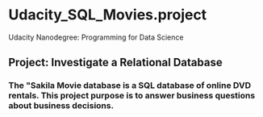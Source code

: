 # Udacity_SQL_Movies.project
Udacity Nanodegree: Programming for Data Science

## Project: Investigate a Relational Database
### The "**Sakila Movie database** is a SQL database of online DVD rentals. This project purpose is to answer business questions about business decisions.




